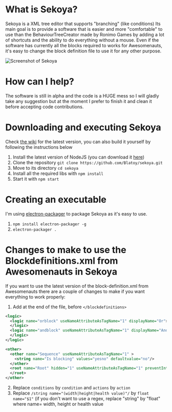 # What is Sekoya?
Sekoya is a XML tree editor that supports "branching" (like conditions)
Its main goal is to provide a software that is easier and more "comfortable" to use than the BehaviourTreeCreator made by Ronimo Games by adding a lot of shortcuts and the ability to do everything without a mouse. Even if the software has currently all the blocks required to works for Awesomenauts, it's easy to change the block definition file to use it for any other purpose.

![Screenshot of Sekoya](https://orikaru.net/dl/sekoya-demo.png)

# How can I help?
The software is still in alpha and the code is a HUGE mess so I will gladly take any suggestion but at the moment I prefer to finish it and clean it before accepting code contributions.

# Downloading and executing Sekoya
Check [the wiki](https://github.com/Blatoy/sekoya/wiki/Change-logs) for the latest version, you can also build it yourself by following the instructions below
1. Install the latest version of NodeJS (you can download it [here](https://nodejs.org/en/))
2. Clone the repository `git clone https://github.com/Blatoy/sekoya.git`
3. Move to its directory `cd sekoya`
4. Install all the required libs with `npm install`
5. Start it with `npm start`

# Creating an executable
I'm using [electron-packager](https://github.com/electron-userland/electron-packager) to package Sekoya as it's easy to use.
1. `npm install electron-packager -g`
2. `electron-packager .`

# Changes to make to use the Blockdefinitions.xml from Awesomenauts in Sekoya
If you want to use the latest version of the block-definition.xml from Awesomenauts there are a couple of changes to make if you want everything
to work properly:

1. Add at the end of the file, before `</blockdefinitions>`
```xml
<logic>
  <logic name="orblock" useNameAttributeAsTagName="1" displayName="Or">
  </logic>
  <logic name="andblock" useNameAttributeAsTagName="1" displayName="And">
  </logic>
</logic>

<other>
  <other name="Sequence" useNameAttributeAsTagName="1" >
    <string name="Is blocking" values="yesno" defaultvalue="no"/>
  </other>
  <root name="Root" hidden="1" useNameAttributeAsTagName="1" preventInteraction="1">
  </root>
</other>
```
2. Replace `conditions` by `condition` and `actions` by `action`
3. Replace `/string name="(width|height|health value)"/` by `float name="$1"` (if you don't want to use a regex, replace "string" by "float" where name= width, height or health value
